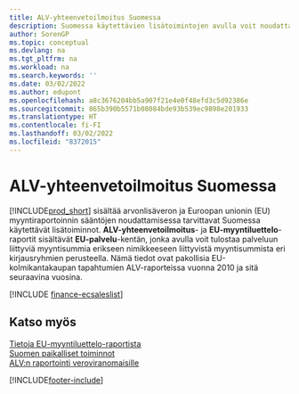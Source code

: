 ```yaml
---
title: ALV-yhteenvetoilmoitus Suomessa
description: Suomessa käytettävien lisätoimintojen avulla voit noudattaa arvonlisäveron ja Euroopan unionin (EU) myyntiraportoinnin sääntöjä.
author: SorenGP
ms.topic: conceptual
ms.devlang: na
ms.tgt_pltfrm: na
ms.workload: na
ms.search.keywords: ''
ms.date: 03/02/2022
ms.author: edupont
ms.openlocfilehash: a8c3676204bb5a907f21e4e0f48efd3c5d92386e
ms.sourcegitcommit: 865b390b5571b08084bde93b539ec9898e201933
ms.translationtype: HT
ms.contentlocale: fi-FI
ms.lasthandoff: 03/02/2022
ms.locfileid: "8372015"
---
```

# <a name="vat-vies-declaration-in-finland"></a><a name="vat-vies-declaration-in-finland"></a><a name="vat-vies-declaration-in-finland"></a>ALV-yhteenvetoilmoitus Suomessa

[!INCLUDE[prod_short](../../includes/prod_short.md)] sisältää arvonlisäveron ja Euroopan unionin (EU) myyntiraportoinnin sääntöjen noudattamisessa tarvittavat Suomessa käytettävät lisätoiminnot. **ALV-yhteenvetoilmoitus**- ja **EU-myyntiluettelo**-raportit sisältävät **EU-palvelu**-kentän, jonka avulla voit tulostaa palveluun liittyviä myyntisummia erikseen nimikkeeseen liittyvistä myyntisummista eri kirjausryhmien perusteella. Nämä tiedot ovat pakollisia EU-kolmikantakaupan tapahtumien ALV-raporteissa vuonna 2010 ja sitä seuraavina vuosina.  

[!INCLUDE [finance-ecsaleslist](../../includes/finance-ecsaleslist.md)]

## <a name="see-also"></a><a name="see-also"></a><a name="see-also"></a>Katso myös

[Tietoja EU-myyntiluettelo-raportista](../../finance-how-report-vat.md#ecsaleslist)  
[Suomen paikalliset toiminnot](finland-local-functionality.md)  
[ALV:n raportointi veroviranomaisille](../../finance-how-report-vat.md)


[!INCLUDE[footer-include](../../includes/footer-banner.md)]
